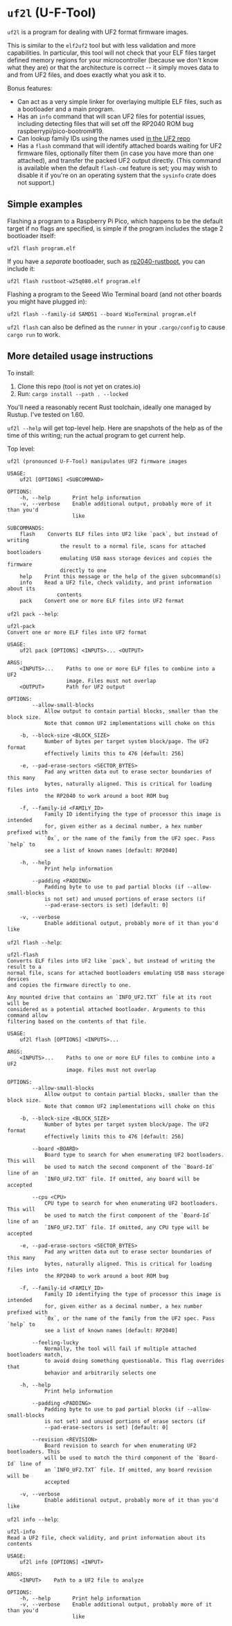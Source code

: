 # `uf2l` (U-F-Tool)

`uf2l` is a program for dealing with UF2 format firmware images.

This is similar to the `elf2uf2` tool but with less validation and more
capabilities. In particular, this tool will not check that your ELF files
target defined memory regions for your microcontroller (because we don't
know what they are) or that the architecture is correct -- it simply moves
data to and from UF2 files, and does exactly what you ask it to.

Bonus features:

- Can act as a very simple linker for overlaying multiple ELF files, such as a
  bootloader and a main program.
- Has an `info` command that will scan UF2 files for potential issues, including
  detecting files that will set off the RP2040 ROM bug
  raspberrypi/pico-bootrom#19.
- Can lookup family IDs using the names used [in the UF2 repo][uf2-families]
- Has a `flash` command that will identify attached boards waiting for UF2
  firmware files, optionally filter them (in case you have more than one
  attached), and transfer the packed UF2 output directly. (This command is
  available when the default `flash-cmd` feature is set; you may wish to disable
  it if you're on an operating system that the `sysinfo` crate does not
  support.)

## Simple examples

Flashing a program to a Raspberry Pi Pico, which happens to be the default
target if no flags are specified, is simple if the program includes the stage 2
bootloader itself:

```
uf2l flash program.elf
```

If you have a _separate_ bootloader, such as [rp2040-rustboot], you can include
it:

```
uf2l flash rustboot-w25q080.elf program.elf
```

Flashing a program to the Seeed Wio Terminal board (and not other boards you
might have plugged in):

```
uf2l flash --family-id SAMD51 --board WioTerminal program.elf
```

`uf2l flash` can also be defined as the `runner` in your `.cargo/config` to
cause `cargo run` to work.

## More detailed usage instructions

To install:

1. Clone this repo (tool is not yet on crates.io)
2. Run: `cargo install --path . --locked`

You'll need a reasonably recent Rust toolchain, ideally one managed by Rustup.
I've tested on 1.60.

`uf2l --help` will get top-level help. Here are snapshots of the help as of the
time of this writing; run the actual program to get current help.

Top level:

```
uf2l (pronounced U-F-Tool) manipulates UF2 firmware images

USAGE:
    uf2l [OPTIONS] <SUBCOMMAND>

OPTIONS:
    -h, --help       Print help information
    -v, --verbose    Enable additional output, probably more of it than you'd
                     like

SUBCOMMANDS:
    flash    Converts ELF files into UF2 like `pack`, but instead of writing
                 the result to a normal file, scans for attached bootloaders
                 emulating USB mass storage devices and copies the firmware
                 directly to one
    help    Print this message or the help of the given subcommand(s)
    info    Read a UF2 file, check validity, and print information about its
                contents
    pack    Convert one or more ELF files into UF2 format
```

`uf2l pack --help`:

```
uf2l-pack 
Convert one or more ELF files into UF2 format

USAGE:
    uf2l pack [OPTIONS] <INPUTS>... <OUTPUT>

ARGS:
    <INPUTS>...    Paths to one or more ELF files to combine into a UF2
                   image. Files must not overlap
    <OUTPUT>       Path for UF2 output

OPTIONS:
        --allow-small-blocks
            Allow output to contain partial blocks, smaller than the block size.
            Note that common UF2 implementations will choke on this

    -b, --block-size <BLOCK_SIZE>
            Number of bytes per target system block/page. The UF2 format
            effectively limits this to 476 [default: 256]

    -e, --pad-erase-sectors <SECTOR_BYTES>
            Pad any written data out to erase sector boundaries of this many
            bytes, naturally aligned. This is critical for loading files into
            the RP2040 to work around a boot ROM bug

    -f, --family-id <FAMILY_ID>
            Family ID identifying the type of processor this image is intended
            for, given either as a decimal number, a hex number prefixed with
            `0x`, or the name of the family from the UF2 spec. Pass `help` to
            see a list of known names [default: RP2040]

    -h, --help
            Print help information

        --padding <PADDING>
            Padding byte to use to pad partial blocks (if --allow-small-blocks
            is not set) and unused portions of erase sectors (if
            --pad-erase-sectors is set) [default: 0]

    -v, --verbose
            Enable additional output, probably more of it than you'd like
```

`uf2l flash --help`:

```
uf2l-flash 
Converts ELF files into UF2 like `pack`, but instead of writing the result to a
normal file, scans for attached bootloaders emulating USB mass storage devices
and copies the firmware directly to one.

Any mounted drive that contains an `INFO_UF2.TXT` file at its root will be
considered as a potential attached bootloader. Arguments to this command allow
filtering based on the contents of that file.

USAGE:
    uf2l flash [OPTIONS] <INPUTS>...

ARGS:
    <INPUTS>...    Paths to one or more ELF files to combine into a UF2
                   image. Files must not overlap

OPTIONS:
        --allow-small-blocks
            Allow output to contain partial blocks, smaller than the block size.
            Note that common UF2 implementations will choke on this

    -b, --block-size <BLOCK_SIZE>
            Number of bytes per target system block/page. The UF2 format
            effectively limits this to 476 [default: 256]

        --board <BOARD>
            Board type to search for when enumerating UF2 bootloaders. This will
            be used to match the second component of the `Board-Id` line of an
            `INFO_UF2.TXT` file. If omitted, any board will be accepted

        --cpu <CPU>
            CPU type to search for when enumerating UF2 bootloaders. This will
            be used to match the first component of the `Board-Id` line of an
            `INFO_UF2.TXT` file. If omitted, any CPU type will be accepted

    -e, --pad-erase-sectors <SECTOR_BYTES>
            Pad any written data out to erase sector boundaries of this many
            bytes, naturally aligned. This is critical for loading files into
            the RP2040 to work around a boot ROM bug

    -f, --family-id <FAMILY_ID>
            Family ID identifying the type of processor this image is intended
            for, given either as a decimal number, a hex number prefixed with
            `0x`, or the name of the family from the UF2 spec. Pass `help` to
            see a list of known names [default: RP2040]

        --feeling-lucky
            Normally, the tool will fail if multiple attached bootloaders match,
            to avoid doing something questionable. This flag overrides that
            behavior and arbitrarily selects one

    -h, --help
            Print help information

        --padding <PADDING>
            Padding byte to use to pad partial blocks (if --allow-small-blocks
            is not set) and unused portions of erase sectors (if
            --pad-erase-sectors is set) [default: 0]

        --revision <REVISION>
            Board revision to search for when enumerating UF2 bootloaders. This
            will be used to match the third component of the `Board-Id` line of
            an `INFO_UF2.TXT` file. If omitted, any board revision will be
            accepted

    -v, --verbose
            Enable additional output, probably more of it than you'd like
```

`uf2l info --help`:

```
uf2l-info 
Read a UF2 file, check validity, and print information about its contents

USAGE:
    uf2l info [OPTIONS] <INPUT>

ARGS:
    <INPUT>    Path to a UF2 file to analyze

OPTIONS:
    -h, --help       Print help information
    -v, --verbose    Enable additional output, probably more of it than you'd
                     like
```

[uf2-families]: https://github.com/microsoft/uf2/blob/master/utils/uf2families.json
[rp2040-rustboot]: https://github.com/cbiffle/rp2040-rustboot/
